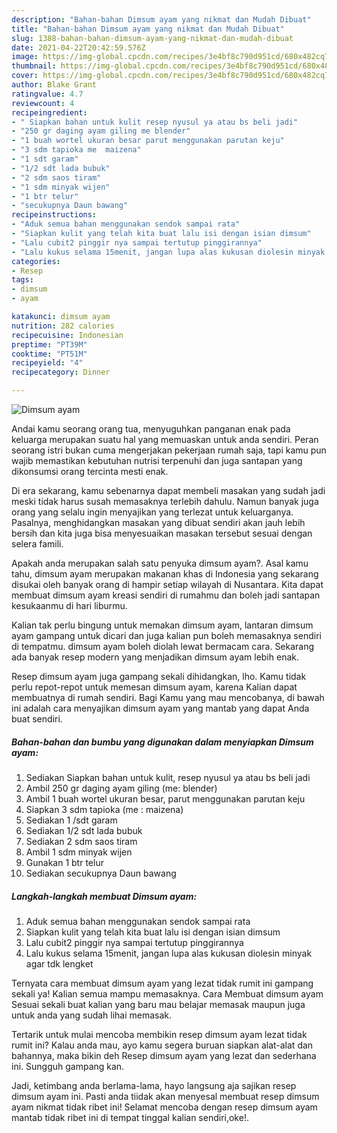 ```yaml
---
description: "Bahan-bahan Dimsum ayam yang nikmat dan Mudah Dibuat"
title: "Bahan-bahan Dimsum ayam yang nikmat dan Mudah Dibuat"
slug: 1388-bahan-bahan-dimsum-ayam-yang-nikmat-dan-mudah-dibuat
date: 2021-04-22T20:42:59.576Z
image: https://img-global.cpcdn.com/recipes/3e4bf8c790d951cd/680x482cq70/dimsum-ayam-foto-resep-utama.jpg
thumbnail: https://img-global.cpcdn.com/recipes/3e4bf8c790d951cd/680x482cq70/dimsum-ayam-foto-resep-utama.jpg
cover: https://img-global.cpcdn.com/recipes/3e4bf8c790d951cd/680x482cq70/dimsum-ayam-foto-resep-utama.jpg
author: Blake Grant
ratingvalue: 4.7
reviewcount: 4
recipeingredient:
- " Siapkan bahan untuk kulit resep nyusul ya atau bs beli jadi"
- "250 gr daging ayam giling me blender"
- "1 buah wortel ukuran besar parut menggunakan parutan keju"
- "3 sdm tapioka me  maizena"
- "1 sdt garam"
- "1/2 sdt lada bubuk"
- "2 sdm saos tiram"
- "1 sdm minyak wijen"
- "1 btr telur"
- "secukupnya Daun bawang"
recipeinstructions:
- "Aduk semua bahan menggunakan sendok sampai rata"
- "Siapkan kulit yang telah kita buat lalu isi dengan isian dimsum"
- "Lalu cubit2 pinggir nya sampai tertutup pinggirannya"
- "Lalu kukus selama 15menit, jangan lupa alas kukusan diolesin minyak agar tdk lengket"
categories:
- Resep
tags:
- dimsum
- ayam

katakunci: dimsum ayam 
nutrition: 282 calories
recipecuisine: Indonesian
preptime: "PT39M"
cooktime: "PT51M"
recipeyield: "4"
recipecategory: Dinner

---
```



![Dimsum ayam](https://img-global.cpcdn.com/recipes/3e4bf8c790d951cd/680x482cq70/dimsum-ayam-foto-resep-utama.jpg)

Andai kamu seorang orang tua, menyuguhkan panganan enak pada keluarga merupakan suatu hal yang memuaskan untuk anda sendiri. Peran seorang istri bukan cuma mengerjakan pekerjaan rumah saja, tapi kamu pun wajib memastikan kebutuhan nutrisi terpenuhi dan juga santapan yang dikonsumsi orang tercinta mesti enak.

Di era  sekarang, kamu sebenarnya dapat membeli masakan yang sudah jadi meski tidak harus susah memasaknya terlebih dahulu. Namun banyak juga orang yang selalu ingin menyajikan yang terlezat untuk keluarganya. Pasalnya, menghidangkan masakan yang dibuat sendiri akan jauh lebih bersih dan kita juga bisa menyesuaikan masakan tersebut sesuai dengan selera famili. 



Apakah anda merupakan salah satu penyuka dimsum ayam?. Asal kamu tahu, dimsum ayam merupakan makanan khas di Indonesia yang sekarang disukai oleh banyak orang di hampir setiap wilayah di Nusantara. Kita dapat membuat dimsum ayam kreasi sendiri di rumahmu dan boleh jadi santapan kesukaanmu di hari liburmu.

Kalian tak perlu bingung untuk memakan dimsum ayam, lantaran dimsum ayam gampang untuk dicari dan juga kalian pun boleh memasaknya sendiri di tempatmu. dimsum ayam boleh diolah lewat bermacam cara. Sekarang ada banyak resep modern yang menjadikan dimsum ayam lebih enak.

Resep dimsum ayam juga gampang sekali dihidangkan, lho. Kamu tidak perlu repot-repot untuk memesan dimsum ayam, karena Kalian dapat membuatnya di rumah sendiri. Bagi Kamu yang mau mencobanya, di bawah ini adalah cara menyajikan dimsum ayam yang mantab yang dapat Anda buat sendiri.

<!--inarticleads1-->

##### Bahan-bahan dan bumbu yang digunakan dalam menyiapkan Dimsum ayam:

1. Sediakan  Siapkan bahan untuk kulit, resep nyusul ya atau bs beli jadi
1. Ambil 250 gr daging ayam giling (me: blender)
1. Ambil 1 buah wortel ukuran besar, parut menggunakan parutan keju
1. Siapkan 3 sdm tapioka (me : maizena)
1. Sediakan 1 /sdt garam
1. Sediakan 1/2 sdt lada bubuk
1. Sediakan 2 sdm saos tiram
1. Ambil 1 sdm minyak wijen
1. Gunakan 1 btr telur
1. Sediakan secukupnya Daun bawang




<!--inarticleads2-->

##### Langkah-langkah membuat Dimsum ayam:

1. Aduk semua bahan menggunakan sendok sampai rata
1. Siapkan kulit yang telah kita buat lalu isi dengan isian dimsum
1. Lalu cubit2 pinggir nya sampai tertutup pinggirannya
1. Lalu kukus selama 15menit, jangan lupa alas kukusan diolesin minyak agar tdk lengket




Ternyata cara membuat dimsum ayam yang lezat tidak rumit ini gampang sekali ya! Kalian semua mampu memasaknya. Cara Membuat dimsum ayam Sesuai sekali buat kalian yang baru mau belajar memasak maupun juga untuk anda yang sudah lihai memasak.

Tertarik untuk mulai mencoba membikin resep dimsum ayam lezat tidak rumit ini? Kalau anda mau, ayo kamu segera buruan siapkan alat-alat dan bahannya, maka bikin deh Resep dimsum ayam yang lezat dan sederhana ini. Sungguh gampang kan. 

Jadi, ketimbang anda berlama-lama, hayo langsung aja sajikan resep dimsum ayam ini. Pasti anda tiidak akan menyesal membuat resep dimsum ayam nikmat tidak ribet ini! Selamat mencoba dengan resep dimsum ayam mantab tidak ribet ini di tempat tinggal kalian sendiri,oke!.

